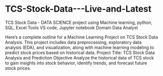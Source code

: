 # TCS-Stock-Data---Live-and-Latest
TCS Stock Data - DATA SCIENCE project using Machine learning, python, SQL, Excel Tools VS code, Jupyter notebook Domain Data Analyst


Here’s a complete outline for a Machine Learning Project on TCS Stock Data
Analysis. This project includes data preprocessing, exploratory data analysis
(EDA), and visualization, along with machine learning modeling to predict stock
prices based on historical data.
Project Title: TCS Stock Data Analysis and Prediction
Objective
Analyze the historical data of TCS stock to gain insights into stock behavior, identify
trends, and forecast future stock prices.

